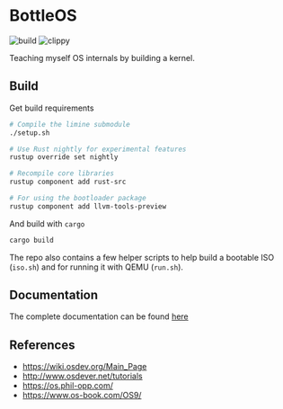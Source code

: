# BottleOS
![build](https://github.com/mayant15/bottleos/workflows/build/badge.svg)
![clippy](https://github.com/mayant15/bottleos/workflows/clippy/badge.svg)

Teaching myself OS internals by building a kernel.

## Build

Get build requirements
```sh
# Compile the limine submodule
./setup.sh

# Use Rust nightly for experimental features
rustup override set nightly

# Recompile core libraries
rustup component add rust-src

# For using the bootloader package
rustup component add llvm-tools-preview
```

And build with `cargo`
```sh
cargo build
```

The repo also contains a few helper scripts to help build a bootable ISO (`iso.sh`) and for running it with QEMU
(`run.sh`).

## Documentation
The complete documentation can be found [here](https://mayantmukul.com/bottleos/)

## References
- https://wiki.osdev.org/Main_Page
- http://www.osdever.net/tutorials
- https://os.phil-opp.com/
- https://www.os-book.com/OS9/

